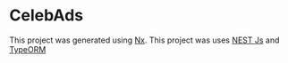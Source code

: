 # CelebAds

This project was generated using [Nx](https://nx.dev).
This project was uses [NEST Js](https://nestjs.com)  and [TypeORM](https://typeorm.io)

